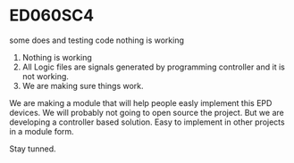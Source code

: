 # ED060SC4
some does and  testing code nothing is working
1) Nothing is working
2) All Logic files are signals generated by programming controller and it is not working.
3) We are making sure things work. 


We are making a module that will help people easly implement this EPD devices. We will probably not going to open source the project.
But we are developing a controller based solution. Easy to implement in other projects in a module form.

Stay tunned.
